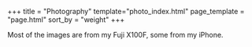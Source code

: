 +++
title = "Photography"
template="photo_index.html"
page_template = "page.html"
sort_by = "weight"
+++

Most of the images are from my Fuji X100F, some from my iPhone.

